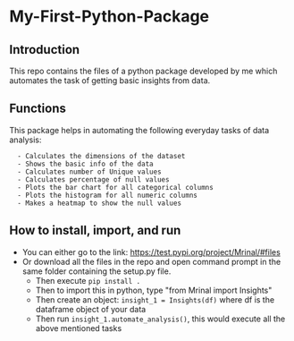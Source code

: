 # My-First-Python-Package

## Introduction
This repo contains the files of a python package developed by me which automates the task of getting basic insights from data. 

## Functions
This package helps in automating the following everyday tasks of data analysis:

      - Calculates the dimensions of the dataset
      - Shows the basic info of the data
      - Calculates number of Unique values
      - Calculates percentage of null values
      - Plots the bar chart for all categorical columns
      - Plots the histogram for all numeric columns
      - Makes a heatmap to show the null values
      
## How to install, import, and run
- You can either go to the link: https://test.pypi.org/project/Mrinal/#files
- Or download all the files in the repo and open command prompt in the same folder containing the
  setup.py file. 
  - Then execute `pip install .`
  - Then to import this in python, type "from Mrinal import Insights"
  - Then create an object: `insight_1 = Insights(df)` where df is the dataframe object of your data
  - Then run `insight_1.automate_analysis()`, this would execute all the above mentioned tasks
